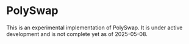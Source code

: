 # PolySwap

This is an experimental implementation of PolySwap.  It is under active development and is not complete yet as of 2025-05-08.
